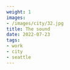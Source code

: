 ```yaml
---
weight: 1
images:
- /images/city/32.jpg
title: The sound
date: 2022-07-23
tags:
- work
- city
- seattle
---
```

